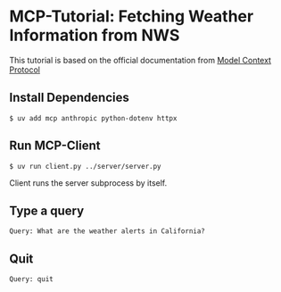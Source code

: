 # MCP-Tutorial: Fetching Weather Information from NWS
This tutorial is based on the official documentation from [Model Context Protocol](https://modelcontextprotocol.io/introduction)

## Install Dependencies
```
$ uv add mcp anthropic python-dotenv httpx
```

## Run MCP-Client
```
$ uv run client.py ../server/server.py
```
Client runs the server subprocess by itself.

## Type a query
```
Query: What are the weather alerts in California?
```

## Quit
```
Query: quit
```
